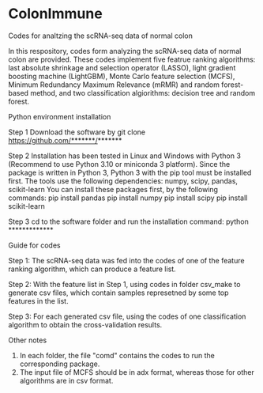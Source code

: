# ColonImmune
Codes for analtzing the scRNA-seq data of normal colon

In this respository, codes form analyzing the scRNA-seq data of normal colon are provided. These codes implement five featrue ranking algorithms: last absolute shrinkage and selection operator (LASSO), light gradient boosting machine (LightGBM), Monte Carlo feature selection (MCFS), Minimum Redundancy Maximum Relevance (mRMR) and random forest-based method, and two classification algiorithms: decision tree and random forest.


Python environment installation

Step 1 Download the software by
git clone https://github.com/*******/*******

Step 2 Installation has been tested in Linux and Windows with Python 3 (Recommend to use Python 3.10 or miniconda 3 platform).
Since the package is written in Python 3, Python 3 with the pip tool must be installed first. The tools use the following dependencies: numpy, scipy, pandas, scikit-learn You can install these packages first, by the following commands:
pip install pandas
pip install numpy
pip install scipy
pip install scikit-learn

Step 3 cd to the software folder and run the installation command:
python *************


Guide for codes

Step 1: The scRNA-seq data was fed into the codes of one of the feature ranking algorithm, which can produce a feature list.

Step 2: With the feature list in Step 1, using codes in folder csv_make to generate csv files, which contain samples represetned by some top features in the list.

Step 3: For each generated csv file, using the codes of one classification algorithm to obtain the cross-validation results.


Other notes 
1. In each folder, the file "comd" contains the codes to run the corresponding package.
2. The input file of MCFS should be in adx format, whereas those for other algorithms are in csv format.
